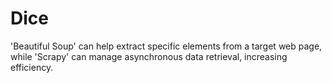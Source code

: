 # Dice
'Beautiful Soup' can help extract specific elements from a target web page, while 'Scrapy' can manage asynchronous data retrieval, increasing efficiency. 
